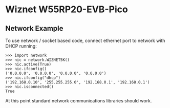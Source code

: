 # Wiznet W55RP20-EVB-Pico

## Network Example

To use network / socket based code, connect ethernet port to network with DHCP running:

```
>>> import network
>>> nic = network.WIZNET5K()
>>> nic.active(True)
>>> nic.ifconfig()
('0.0.0.0', '0.0.0.0', '0.0.0.0', '0.0.0.0')
>>> nic.ifconfig("dhcp")
('192.168.0.10', '255.255.255.0', '192.168.0.1', '192.168.0.1')
>>> nic.isconnected()
True
```
At this point standard network communications libraries should work.